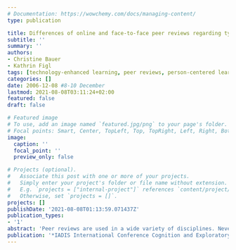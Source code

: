 ```yaml
---
# Documentation: https://wowchemy.com/docs/managing-content/
type: publication

title: Differences of online and face-to-face peer reviews regarding type and quality
subtitle: ''
summary: ''
authors:
- Christine Bauer
- Kathrin Figl
tags: [technology-enhanced learning, peer reviews, person-centered learning]
categories: []
date: 2006-12-08 #8-10 December
lastmod: 2021-08-08T03:11:24+02:00
featured: false
draft: false

# Featured image
# To use, add an image named `featured.jpg/png` to your page's folder.
# Focal points: Smart, Center, TopLeft, Top, TopRight, Left, Right, BottomLeft, Bottom, BottomRight.
image:
  caption: ''
  focal_point: ''
  preview_only: false

# Projects (optional).
#   Associate this post with one or more of your projects.
#   Simply enter your project's folder or file name without extension.
#   E.g. `projects = ["internal-project"]` references `content/project/deep-learning/index.md`.
#   Otherwise, set `projects = []`.
projects: []
publishDate: '2021-08-08T01:13:59.071437Z'
publication_types:
- '1'
abstract: 'Peer reviews are used in a wide variety of disciplines. Nevertheless research investigating the impact of technology on peer-reviewing mainly derives from the field of writing classes. This paper presents an experimental study exploring the quality and kind of feedback given in a peer-reviewing task in an IT Project Management course. The study analyzes differences between the face-to-face and the online setting. The results show that students commented on fewer topics in the online version but described them in more detail than in the paper version. The online version was experienced as time-efficient and easy to fill out, while students found it significantly easier to express feedback in the paper version.'
publication: '*IADIS International Conference Cognition and Exploratory Learning in Digital Age*'
---
```

